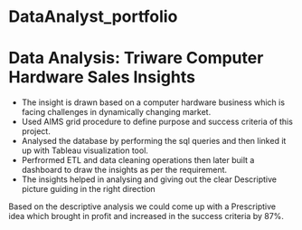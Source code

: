 # DataAnalyst_portfolio

# Data Analysis: Triware Computer Hardware Sales Insights
 * The insight is drawn based on a computer hardware business which is facing challenges in dynamically changing market.
 * Used AIMS grid procedure to define purpose and success criteria of this project. 
 * Analysed the database by performing the sql queries and then linked it up with Tableau visualization tool.
 * Perfrormed ETL and data cleaning operations then later built a dashboard to draw the insights as per the requirement.
 * The insights helped in analysing and giving out the clear Descriptive picture guiding in the right direction

Based on the descriptive analysis we could come up with a Prescriptive idea which brought in profit and increased in the success criteria by 87%. 
 
